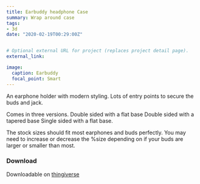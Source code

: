 ```yaml
---
title: Earbuddy headphone Case
summary: Wrap around case	 
tags:
- 3d
date: "2020-02-19T00:29:00Z"


# Optional external URL for project (replaces project detail page).
external_link: 

image:
  caption: Earbuddy
  focal_point: Smart
---
```



An earphone holder with modern styling.
Lots of entry points to secure the buds and jack.

Comes in three versions.
Double sided with a flat base
Double sided with a tapered base
Single sided with a flat base.

The stock sizes should fit most earphones and buds perfectly. You may need to increase or decrease the %size depending on if your buds are larger or smaller than most.




### Download 

Downloadable on [thingiverse](https://www.thingiverse.com/thing:2263170)

